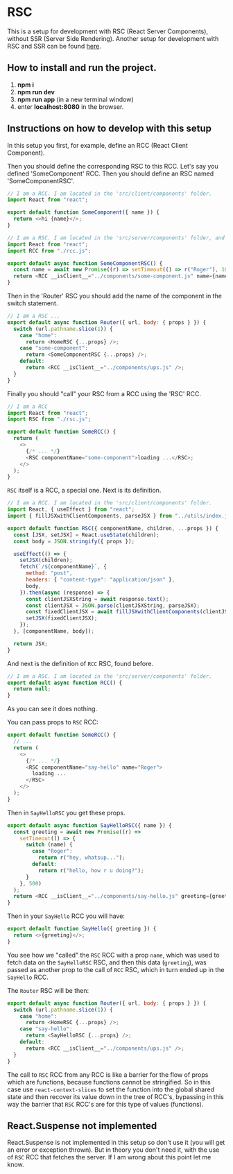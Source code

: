# RSC

This is a setup for development with RSC (React Server Components), without SSR (Server Side Rendering). Another setup for development with RSC and SSR can be found [here](https://github.com/roggc/rsc-ssr).

## How to install and run the project.

1. **npm i**
2. **npm run dev**
3. **npm run app** (in a new terminal window)
4. enter **localhost:8080** in the browser.

## Instructions on how to develop with this setup

In this setup you first, for example, define an RCC (React Client Component).

Then you should define the corresponding RSC to this RCC. Let's say you defined 'SomeComponent' RCC. Then you should define an RSC named 'SomeComponentRSC'.

```javascript
// I am a RCC. I am located in the 'src/client/components' folder.
import React from "react";

export default function SomeComponent({ name }) {
  return <>hi {name}</>;
}
```

```javascript
// I am a RSC. I am located in the 'src/server/components' folder, and I am async.
import React from "react";
import RCC from "./rcc.js";

export default async function SomeComponentRSC() {
  const name = await new Promise((r) => setTimeout(() => r("Roger"), 1000));
  return <RCC __isClient__="../components/some-component.js" name={name} />;
}
```

Then in the 'Router' RSC you should add the name of the component in the switch statement.

```javascript
// I am a RSC ...
export default async function Router({ url, body: { props } }) {
  switch (url.pathname.slice(1)) {
    case "home":
      return <HomeRSC {...props} />;
    case "some-component":
      return <SomeComponentRSC {...props} />;
    default:
      return <RCC __isClient__="../components/ups.js" />;
  }
}
```

Finally you should "call" your RSC from a RCC using the 'RSC' RCC.

```javascript
// I am a RCC
import React from "react";
import RSC from "./rsc.js";

export default function SomeRCC() {
  return (
    <>
      {/* ... */}
      <RSC componentName="some-component">loading ...</RSC>;
    </>
  );
}
```

`RSC` itself is a RCC, a special one. Next is its definition.

```javascript
// I am a RCC. I am located in the 'src/client/components' folder.
import React, { useEffect } from "react";
import { fillJSXwithClientComponents, parseJSX } from "../utils/index.js";

export default function RSC({ componentName, children, ...props }) {
  const [JSX, setJSX] = React.useState(children);
  const body = JSON.stringify({ props });

  useEffect(() => {
    setJSX(children);
    fetch(`/${componentName}`, {
      method: "post",
      headers: { "content-type": "application/json" },
      body,
    }).then(async (response) => {
      const clientJSXString = await response.text();
      const clientJSX = JSON.parse(clientJSXString, parseJSX);
      const fixedClientJSX = await fillJSXwithClientComponents(clientJSX);
      setJSX(fixedClientJSX);
    });
  }, [componentName, body]);

  return JSX;
}
```

And next is the definition of `RCC` RSC, found before.

```javascript
// I am a RSC. I am located in the 'src/server/components' folder.
export default async function RCC() {
  return null;
}
```

As you can see it does nothing.

You can pass props to `RSC` RCC:

```javascript
export default function SomeRCC() {
  // ...
  return (
    <>
      {/* ... */}
      <RSC componentName="say-hello" name="Roger">
        loading ...
      </RSC>
    </>
  );
}
```

Then in `SayHelloRSC` you get these props.

```javascript
export default async function SayHelloRSC({ name }) {
  const greeting = await new Promise((r) =>
    setTimeout(() => {
      switch (name) {
        case "Roger":
          return r("hey, whatsup...");
        default:
          return r("hello, how r u doing?");
      }
    }, 500)
  );
  return <RCC __isClient__="../components/say-hello.js" greeting={greeting} />;
}
```

Then in your `SayHello` RCC you will have:

```javascript
export default function SayHello({ greeting }) {
  return <>{greeting}</>;
}
```

You see how we "called" the `RSC` RCC with a prop `name`, which was used to fetch data on the `SayHelloRSC` RSC, and then this data (`greeting`), was passed as another prop to the call of `RCC` RSC, which in turn ended up in the `SayHello` RCC.

The `Router` RSC will be then:

```javascript
export default async function Router({ url, body: { props } }) {
  switch (url.pathname.slice(1)) {
    case "home":
      return <HomeRSC {...props} />;
    case "say-hello":
      return <SayHelloRSC {...props} />;
    default:
      return <RCC __isClient__="../components/ups.js" />;
  }
}
```

The call to `RSC` RCC from any RCC is like a barrier for the flow of props which are functions, because functions cannot be stringified. So in this case use `react-context-slices` to set the function into the global shared state and then recover its value down in the tree of RCC's, bypassing in this way the barrier that `RSC` RCC's are for this type of values (functions).

## React.Suspense not implemented

React.Suspense is not implemented in this setup so don't use it (you will get an error or exception thrown). But in theory you don't need it, with the use of `RSC` RCC that fetches the server. If I am wrong about this point let me know.
